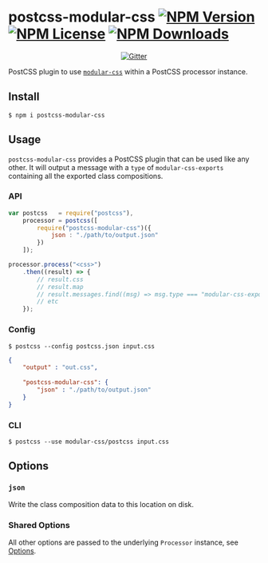 postcss-modular-css [![NPM Version](https://img.shields.io/npm/v/postcss-modular-css.svg)](https://www.npmjs.com/package/postcss-modular-css) [![NPM License](https://img.shields.io/npm/l/postcss-modular-css.svg)](https://www.npmjs.com/package/postcss-modular-css) [![NPM Downloads](https://img.shields.io/npm/dm/postcss-modular-css.svg)](https://www.npmjs.com/package/postcss-modular-css)
===========

<p align="center">
    <a href="https://gitter.im/modular-css/modular-css"><img src="https://img.shields.io/gitter/room/modular-css/modular-css.svg" alt="Gitter" /></a>
</p>

PostCSS plugin to use [`modular-css`](https://github.com/tivac/modular-css) within a PostCSS processor instance.

## Install

`$ npm i postcss-modular-css`

## Usage

`postcss-modular-css` provides a PostCSS plugin that can be used like any other. It will output a message with a `type` of `modular-css-exports` containing all the exported class compositions.

### API

```js
var postcss   = require("postcss"),
    processor = postcss([
        require("postcss-modular-css")({
            json : "./path/to/output.json"
        })
    ]);

processor.process("<css>")
    .then((result) => {
        // result.css
        // result.map
        // result.messages.find((msg) => msg.type === "modular-css-exports")
        // etc
    });
```

### Config

```
$ postcss --config postcss.json input.css
```

```json
{
    "output" : "out.css",
    
    "postcss-modular-css": {
        "json" : "./path/to/output.json"
    }
}

```

### CLI

```
$ postcss --use modular-css/postcss input.css
```

## Options

### `json`

Write the class composition data to this location on disk.

### Shared Options

All other options are passed to the underlying `Processor` instance, see [Options](/docs/api.md#processor-options).
